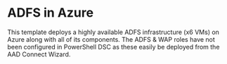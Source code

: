 # ADFS in Azure

This template deploys a highly available ADFS infrastructure (x6 VMs) on Azure along with all of its components. The ADFS & WAP roles have not been configured in PowerShell DSC as these easily be deployed from the AAD Connect Wizard.
